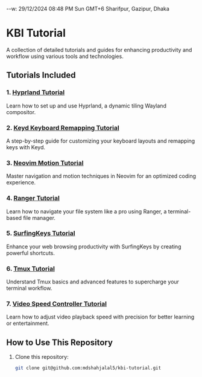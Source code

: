 --w: 29/12/2024 08:48 PM Sun GMT+6 Sharifpur, Gazipur, Dhaka

# KBI Tutorial

A collection of detailed tutorials and guides for enhancing productivity and workflow using various tools and technologies.

## Tutorials Included

### 1. **[Hyprland Tutorial](hyprland-tutorial.md)**

Learn how to set up and use Hyprland, a dynamic tiling Wayland compositor.

### 2. **[Keyd Keyboard Remapping Tutorial](keyd-keyboard-remapping-tutorial.md)**

A step-by-step guide for customizing your keyboard layouts and remapping keys with Keyd.

### 3. **[Neovim Motion Tutorial](nvim-motion-tutorial.md)**

Master navigation and motion techniques in Neovim for an optimized coding experience.

### 4. **[Ranger Tutorial](ranger-tutorial.md)**

Learn how to navigate your file system like a pro using Ranger, a terminal-based file manager.

### 5. **[SurfingKeys Tutorial](surfing-kyes-tutorial.md)**

Enhance your web browsing productivity with SurfingKeys by creating powerful shortcuts.

### 6. **[Tmux Tutorial](tmux-tutorial-by-chatgpt.md)**

Understand Tmux basics and advanced features to supercharge your terminal workflow.

### 7. **[Video Speed Controller Tutorial](video-speed-controller.md)**

Learn how to adjust video playback speed with precision for better learning or entertainment.

## How to Use This Repository

1. Clone this repository:
   ```bash
   git clone git@github.com:mdshahjalal5/kbi-tutorial.git
   ```
